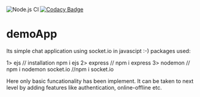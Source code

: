 ![Node.js CI](https://github.com/naivedeveloper95/demoApp/workflows/Node.js%20CI/badge.svg?branch=master)
[![Codacy Badge](https://api.codacy.com/project/badge/Grade/a8104ea42d5740569006b9662128099e)](https://app.codacy.com/manual/naivedeveloper95/demoApp?utm_source=github.com&utm_medium=referral&utm_content=naivedeveloper95/demoApp&utm_campaign=Badge_Grade_Dashboard)

# demoApp

Its simple chat application using socket.io in javascipt :-)
packages used:

1> ejs // installation npm i ejs
2> express // npm i express
3> nodemon // npm i nodemon
socket.io //npm i socket.io

Here only basic funcationality has been implement. It can be taken to next level by adding features like authentication, online-offline etc.
